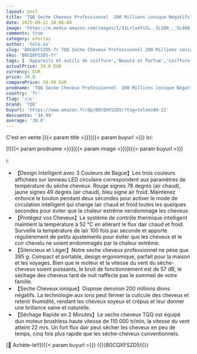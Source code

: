 ```yaml
---
layout: post
title: 'TQQ Seche Cheveux Professionnel  200 Millions ionique Négatifs  Moteur Haute Vitesse 110000 TR/Min  57dB Faible Bruit Sèche Cheveux Pour Maison et Voyages'
date: 2025-09-22 20:06:08
image: 'https://m.media-amazon.com/images/I/31L+la4Ts5L._SL500_._SL400_.jpg'
comments: true
category: ofertas
author: 'tole.es'
slug: 'B0CQXFSZD5-fr TQQ Seche Cheveux Professionnel 200 Millions ionique...'
sku: 'B0CQXFSZD5-fr'
tags: [ 'Appareils et outils de coiffure','Beauté et Parfum','Coiffure et soins des cheveux','Sèche-cheveux','Sèche-cheveux et accessoires','tqq','🇫🇷', ]
actualPrice: 39.0 EUR
currency: EUR
price: 39.0
comparePrice: 59.99 EUR
prodname: 'TQQ Seche Cheveux Professionnel  200 Millions ionique Négatifs  Moteur Haute Vitesse 110000 TR/Min  57dB Faible Bruit Sèche Cheveux Pour Maison et Voyages'
country: 'fr'
flag: '🇫🇷'
brand: 'TQQ'
buyurl: 'https://www.amazon.fr/dp/B0CQXFSZD5/?tag=tolees0d-21'
descuento: '34.99'
average: '39.0'
---
```


C'est en vente [{{< param title >}}]({{< param buyurl >}}) ici:

[![{{< param prodname >}}]({{< param image >}})]({{< param buyurl >}})

ℹ️:

- 【Design Intelligent avec 3 Couleurs de Bague】Les trois couleurs affichées sur lanneau LED circulaire correspondent aux paramètres de température du sèche cheveux. Rouge signes 78 degrés (air chaud), jaune signes 49 degrés (air chaud), bleu signe air froid. Maintenez enfoncé le bouton pendant deux secondes pour activer le mode de circulation intelligent qui change lair chaud et froid toutes les quelques secondes pour éviter que la chaleur extrême nendommage les cheveux.
- 【Protégez vos Cheveux】Le système de contrôle thermique intelligent maintient la température à 52 °C en altérant le flux dair chaud et froid. Surveille la température de lair 100 fois par seconde et apporte régulièrement de petits ajustements pour éviter que les cheveux et le cuir chevelu ne soient endommagés par la chaleur extrême.
- 【Silencieux et Léger】Notre seche cheveux professionnel ne pèse que 395 g. Compact et portable, design ergonomique, parfait pour la maison et les voyages. Bien que le moteur et la vitesse du vent du sèche-cheveux soient puissants, le bruit de fonctionnement est de 57 dB, le séchage des cheveux tard de nuit naffecte pas le sommeil de votre famille.
- 【Seche Cheveux ionique】Dispose denviron 200 millions dions négatifs. La technologie aux ions peut fermer la cuticule des cheveux et retenir lhumidité, rendant les cheveux soyeux et crépus et leur donner une brillance saine et naturelle.
- 【Séchage Rapide en 2 Minutes】Le seche cheveux TQQ est équipé dun moteur brushless haute vitesse de 110 000 tr/min, la vitesse du vent atteint 22 m/s. Un fort flux dair peut sécher les cheveux en peu de temps, cinq fois plus rapide que les sèche-cheveux conventionnels.

[🛒 Achète-le!!]({{< param buyurl >}})
{{<world>}}B0CQXFSZD5{{</world>}}
